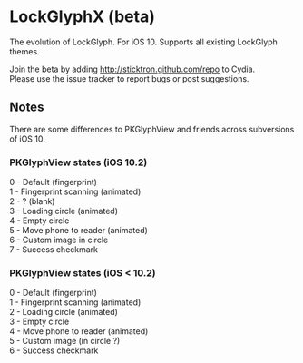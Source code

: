 # LockGlyphX (beta)
The evolution of LockGlyph. For iOS 10.
Supports all existing LockGlyph themes.

Join the beta by adding http://sticktron.github.com/repo to Cydia.  
Please use the issue tracker to report bugs or post suggestions.

## Notes
There are some differences to PKGlyphView and friends across subversions of iOS 10.

### PKGlyphView states (iOS 10.2)
0 - Default (fingerprint)  
1 - Fingerprint scanning (animated)  
2 - ? (blank)  
3 - Loading circle (animated)  
4 - Empty circle  
5 - Move phone to reader (animated)  
6 - Custom image in circle  
7 - Success checkmark  

### PKGlyphView states (iOS < 10.2)
0 - Default (fingerprint)  
1 - Fingerprint scanning (animated)  
2 - Loading circle (animated)  
3 - Empty circle  
4 - Move phone to reader (animated)  
5 - Custom image (in circle ?)  
6 - Success checkmark  
